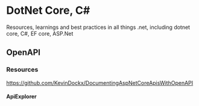 # DotNet Core, C#
Resources, learnings and best practices in all things .net, including dotnet core, C#, EF core, ASP.Net
## OpenAPI
### Resources
https://github.com/KevinDockx/DocumentingAspNetCoreApisWithOpenAPI

#### ApiExplorer

